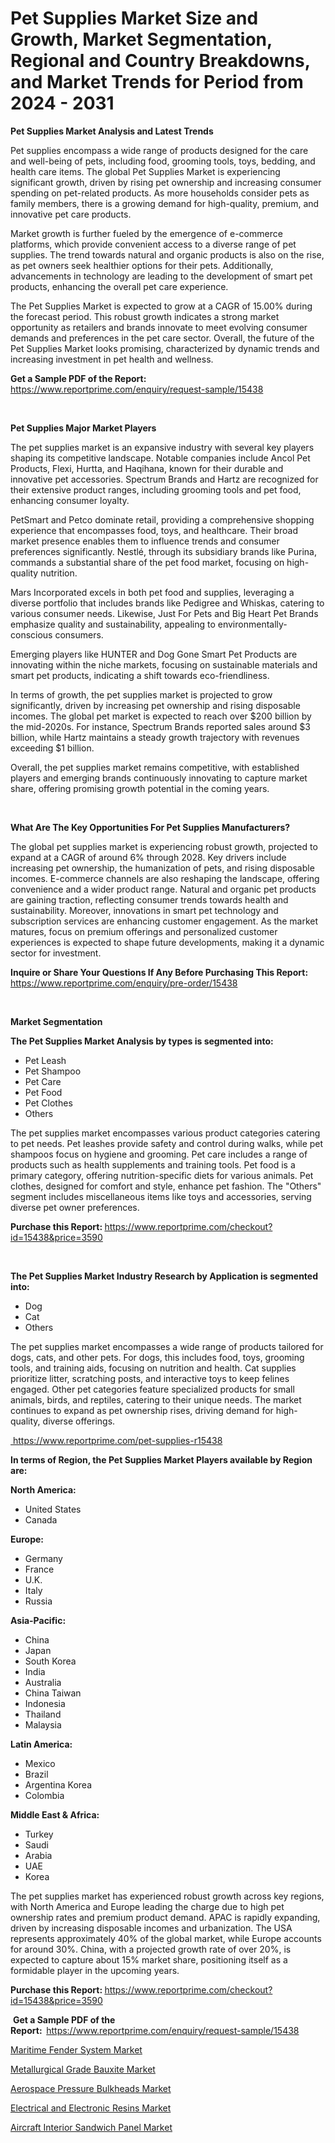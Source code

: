 <p><h1>Pet Supplies Market Size and Growth, Market Segmentation, Regional and Country Breakdowns, and Market Trends for Period from 2024 -  2031</h1></p><p><strong>Pet Supplies Market Analysis and Latest Trends</strong></p>
<p><p>Pet supplies encompass a wide range of products designed for the care and well-being of pets, including food, grooming tools, toys, bedding, and health care items. The global Pet Supplies Market is experiencing significant growth, driven by rising pet ownership and increasing consumer spending on pet-related products. As more households consider pets as family members, there is a growing demand for high-quality, premium, and innovative pet care products. </p><p>Market growth is further fueled by the emergence of e-commerce platforms, which provide convenient access to a diverse range of pet supplies. The trend towards natural and organic products is also on the rise, as pet owners seek healthier options for their pets. Additionally, advancements in technology are leading to the development of smart pet products, enhancing the overall pet care experience. </p><p>The Pet Supplies Market is expected to grow at a CAGR of 15.00% during the forecast period. This robust growth indicates a strong market opportunity as retailers and brands innovate to meet evolving consumer demands and preferences in the pet care sector. Overall, the future of the Pet Supplies Market looks promising, characterized by dynamic trends and increasing investment in pet health and wellness.</p></p>
<p><strong>Get a Sample PDF of the Report:&nbsp;</strong> <a href="https://www.reportprime.com/enquiry/request-sample/15438?utm_campaign=1425&utm_medium=2&utm_source=Github&utm_content=ia&utm_term=11102024&utm_id=pet-supplies">https://www.reportprime.com/enquiry/request-sample/15438</a></p>
<p>&nbsp;</p>
<p><strong>Pet Supplies Major Market Players</strong></p>
<p><p>The pet supplies market is an expansive industry with several key players shaping its competitive landscape. Notable companies include Ancol Pet Products, Flexi, Hurtta, and Haqihana, known for their durable and innovative pet accessories. Spectrum Brands and Hartz are recognized for their extensive product ranges, including grooming tools and pet food, enhancing consumer loyalty.</p><p>PetSmart and Petco dominate retail, providing a comprehensive shopping experience that encompasses food, toys, and healthcare. Their broad market presence enables them to influence trends and consumer preferences significantly. Nestlé, through its subsidiary brands like Purina, commands a substantial share of the pet food market, focusing on high-quality nutrition.</p><p>Mars Incorporated excels in both pet food and supplies, leveraging a diverse portfolio that includes brands like Pedigree and Whiskas, catering to various consumer needs. Likewise, Just For Pets and Big Heart Pet Brands emphasize quality and sustainability, appealing to environmentally-conscious consumers.</p><p>Emerging players like HUNTER and Dog Gone Smart Pet Products are innovating within the niche markets, focusing on sustainable materials and smart pet products, indicating a shift towards eco-friendliness.</p><p>In terms of growth, the pet supplies market is projected to grow significantly, driven by increasing pet ownership and rising disposable incomes. The global pet market is expected to reach over $200 billion by the mid-2020s. For instance, Spectrum Brands reported sales around $3 billion, while Hartz maintains a steady growth trajectory with revenues exceeding $1 billion.</p><p>Overall, the pet supplies market remains competitive, with established players and emerging brands continuously innovating to capture market share, offering promising growth potential in the coming years.</p></p>
<p>&nbsp;</p>
<p><strong>What Are The Key Opportunities For Pet Supplies Manufacturers?</strong></p>
<p><p>The global pet supplies market is experiencing robust growth, projected to expand at a CAGR of around 6% through 2028. Key drivers include increasing pet ownership, the humanization of pets, and rising disposable incomes. E-commerce channels are also reshaping the landscape, offering convenience and a wider product range. Natural and organic pet products are gaining traction, reflecting consumer trends towards health and sustainability. Moreover, innovations in smart pet technology and subscription services are enhancing customer engagement. As the market matures, focus on premium offerings and personalized customer experiences is expected to shape future developments, making it a dynamic sector for investment.</p></p>
<p><strong>Inquire or Share Your Questions If Any Before Purchasing This Report:</strong> <a href="https://www.reportprime.com/enquiry/pre-order/15438?utm_campaign=1425&utm_medium=2&utm_source=Github&utm_content=ia&utm_term=11102024&utm_id=pet-supplies">https://www.reportprime.com/enquiry/pre-order/15438</a></p>
<p>&nbsp;</p>
<p><strong>Market Segmentation</strong></p>
<p><strong>The Pet Supplies Market Analysis by types is segmented into:</strong></p>
<p><ul><li>Pet Leash</li><li>Pet Shampoo</li><li>Pet Care</li><li>Pet Food</li><li>Pet Clothes</li><li>Others</li></ul></p>
<p><p>The pet supplies market encompasses various product categories catering to pet needs. Pet leashes provide safety and control during walks, while pet shampoos focus on hygiene and grooming. Pet care includes a range of products such as health supplements and training tools. Pet food is a primary category, offering nutrition-specific diets for various animals. Pet clothes, designed for comfort and style, enhance pet fashion. The "Others" segment includes miscellaneous items like toys and accessories, serving diverse pet owner preferences.</p></p>
<p><strong>Purchase this Report:&nbsp;</strong><a href="https://www.reportprime.com/checkout?id=15438&price=3590&utm_campaign=1425&utm_medium=2&utm_source=Github&utm_content=ia&utm_term=11102024&utm_id=pet-supplies">https://www.reportprime.com/checkout?id=15438&price=3590</a></p>
<p>&nbsp;</p>
<p><strong>The Pet Supplies Market Industry Research by Application is segmented into:</strong></p>
<p><ul><li>Dog</li><li>Cat</li><li>Others</li></ul></p>
<p><p>The pet supplies market encompasses a wide range of products tailored for dogs, cats, and other pets. For dogs, this includes food, toys, grooming tools, and training aids, focusing on nutrition and health. Cat supplies prioritize litter, scratching posts, and interactive toys to keep felines engaged. Other pet categories feature specialized products for small animals, birds, and reptiles, catering to their unique needs. The market continues to expand as pet ownership rises, driving demand for high-quality, diverse offerings.</p></p>
<p><a href="https://www.reportprime.com/pet-supplies-r15438?utm_campaign=1425&utm_medium=2&utm_source=Github&utm_content=ia&utm_term=11102024&utm_id=pet-supplies">&nbsp;https://www.reportprime.com/pet-supplies-r15438</a></p>
<p><strong>In terms of Region, the Pet Supplies Market Players available by Region are:</strong></p>
<p>
    <p> <strong> North America: </strong>
        <ul>
            <li>United States</li>
            <li>Canada</li>
        </ul>
        </p> 
    <p> <strong> Europe: </strong>
        <ul>
            <li>Germany</li>
            <li>France</li>
            <li>U.K.</li>
            <li>Italy</li>
            <li>Russia</li>
        </ul>
        </p> 
    <p> <strong> Asia-Pacific: </strong>
        <ul>
            <li>China</li>
            <li>Japan</li>
            <li>South Korea</li>
            <li>India</li>
            <li>Australia</li>
            <li>China Taiwan</li>
            <li>Indonesia</li>
            <li>Thailand</li>
            <li>Malaysia</li>
        </ul>
        </p> 
    <p> <strong> Latin America: </strong>
        <ul>
            <li>Mexico</li>
            <li>Brazil</li>
            <li>Argentina Korea</li>
            <li>Colombia</li>
        </ul>
        </p> 
    <p> <strong> Middle East & Africa: </strong>
        <ul>
            <li>Turkey</li>
            <li>Saudi</li>
            <li>Arabia</li>
            <li>UAE</li>
            <li>Korea</li>
        </ul>
    </p>
    </p>
<p><p>The pet supplies market has experienced robust growth across key regions, with North America and Europe leading the charge due to high pet ownership rates and premium product demand. APAC is rapidly expanding, driven by increasing disposable incomes and urbanization. The USA represents approximately 40% of the global market, while Europe accounts for around 30%. China, with a projected growth rate of over 20%, is expected to capture about 15% market share, positioning itself as a formidable player in the upcoming years.</p></p>
<p><strong>Purchase this Report: </strong><a href="https://www.reportprime.com/checkout?id=15438&price=3590&utm_campaign=1425&utm_medium=2&utm_source=Github&utm_content=ia&utm_term=11102024&utm_id=pet-supplies">https://www.reportprime.com/checkout?id=15438&price=3590</a></p>
<p>&nbsp;<strong>Get a Sample PDF of the Report:&nbsp;&nbsp;</strong><a href="https://www.reportprime.com/enquiry/request-sample/15438?utm_campaign=1425&utm_medium=2&utm_source=Github&utm_content=ia&utm_term=11102024&utm_id=pet-supplies">https://www.reportprime.com/enquiry/request-sample/15438</a></p>
<p><strong></strong></p>
<p><p><a href="https://www.linkedin.com/pulse/maritime-fender-system-market-global-regional-analysis-na90f?utm_campaign=1425&utm_medium=2&utm_source=Github&utm_content=ia&utm_term=11102024&utm_id=pet-supplies">Maritime Fender System Market</a></p><p><a href="https://www.linkedin.com/pulse/evaluating-global-metallurgical-grade-bauxite-market-vvlsf?utm_campaign=1425&utm_medium=2&utm_source=Github&utm_content=ia&utm_term=11102024&utm_id=pet-supplies">Metallurgical Grade Bauxite Market</a></p><p><a href="https://www.linkedin.com/pulse/aerospace-pressure-bulkheads-market-outlook-current-assessment-nssze?utm_campaign=1425&utm_medium=2&utm_source=Github&utm_content=ia&utm_term=11102024&utm_id=pet-supplies">Aerospace Pressure Bulkheads Market</a></p><p><a href="https://www.linkedin.com/pulse/strategic-market-insights-navigating-global-electrical-lk6cf?utm_campaign=1425&utm_medium=2&utm_source=Github&utm_content=ia&utm_term=11102024&utm_id=pet-supplies">Electrical and Electronic Resins Market</a></p><p><a href="https://www.linkedin.com/pulse/global-aircraft-interior-sandwich-panel-market-trends-0tvuf?utm_campaign=1425&utm_medium=2&utm_source=Github&utm_content=ia&utm_term=11102024&utm_id=pet-supplies">Aircraft Interior Sandwich Panel Market</a></p></p>